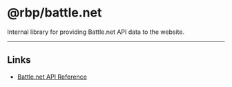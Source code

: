 # @rbp/battle.net

Internal library for providing Battle.net API data to the website.

<hr />

## Links

* [Battle.net API Reference](https://develop.battle.net/documentation)
